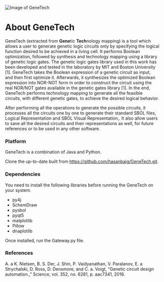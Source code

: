 ![Image of GeneTech](https://github.com/hasanbaig/GeneTech/blob/master/Logo1.png)

# About GeneTech
GeneTech (extracted from **Gene**tic **Tech**nology mapping) is a tool which allows a user to generate genetic logic circuits only by specifying the logical function desired to be achieved in a living cell. It performs Boolean optimization, followed by synthesis and technology mapping using a library of genetic logic gates. The genetic logic gates library used in this work has been developed and tested in the laboratory by MIT and Boston University [1]. GeneTech takes the Boolean expression of a genetic circuit as input, and then first optimize it. Afterwards, it synthesizes the optimized Boolean expression into NOR-NOT form in order to construct the circuit using the real NOR/NOT gates available in the genetic gates library [1]. In the end, GeneTech performs technology mapping to generate all the feasible circuits, with different genetic gates, to achieve the desired logical behavior.  

After performing all the operations to generate the possible circuits, it processes all the circuits one by one to generate their standard SBOL files, Logical Representation and SBOL Visual Representation,. It also allow users to save all the desired circuits and their representations as well, for future references or to be used in any other software.


### Platform
GeneTech is a combination of Java and Python.

Clone the up-to-date built from https://github.com/hasanbaig/GeneTech.git.

### Dependencies
You need to install the following libraries before running the GeneTech on your system.

* py4j
* SchemDraw
* pysbol
* pyqt5
* matplotlib
* Pillow
* dnaplotlib 

Once installed, run the Gateway.py file. 

### References
A. a K. Nielsen, B. S. Der, J. Shin, P. Vaidyanathan, V. Paralanov, E. a Strychalski, D. Ross, D. Densmore, and C. a. Voigt, “Genetic circuit design automation.,” Science, vol. 352, no. 6281, p. aac7341, 2016.
